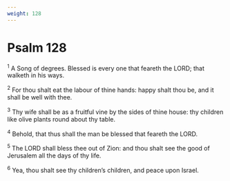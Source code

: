 ```yaml
---
weight: 128
---
```


# Psalm 128

<sup>1</sup> A Song of degrees. Blessed is every one that feareth the LORD; that walketh in his ways. 

<sup>2</sup> For thou shalt eat the labour of thine hands: happy shalt thou be, and it shall be well with thee. 

<sup>3</sup> Thy wife shall be as a fruitful vine by the sides of thine house: thy children like olive plants round about thy table. 

<sup>4</sup> Behold, that thus shall the man be blessed that feareth the LORD. 

<sup>5</sup> The LORD shall bless thee out of Zion: and thou shalt see the good of Jerusalem all the days of thy life. 

<sup>6</sup> Yea, thou shalt see thy children’s children, and peace upon Israel. 


